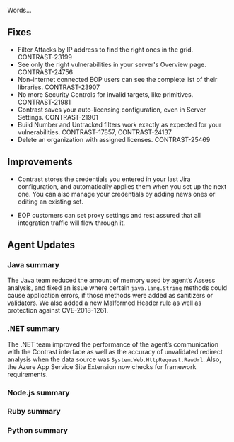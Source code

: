 <!--
title: "Contrast 3.5.4 - July 2018"
description: "Contrast 3.5.4 July 2018"
tags: "3.5.4 July Release Notes"
-->

Words...

## Fixes

* Filter Attacks by IP address to find the right ones in the grid. CONTRAST-23199
* See only the right vulnerabilities in your server's Overview page. CONTRAST-24756
* Non-internet connected EOP users can see the complete list of their libraries. CONTRAST-23907
* No more Security Controls for invalid targets, like primitives. CONTRAST-21981
* Contrast saves your auto-licensing configuration, even in Server Settings. CONTRAST-21901
* Build Number and Untracked filters work exactly as expected for your vulnerabilities. CONTRAST-17857, CONTRAST-24137
* Delete an organization with assigned licenses. CONTRAST-25469

## Improvements

* Contrast stores the credentials you entered in your last Jira configuration, and automatically applies them when you set up the next one. You can also manage your credentials by adding news ones or editing an existing set.

* EOP customers can set proxy settings and rest assured that all integration traffic will flow through it.

## Agent Updates

### Java summary 

The Java team reduced the amount of memory used by agent’s Assess analysis, and fixed an issue where certain `java.lang.String` methods could cause application errors, if those methods were added as sanitizers or validators. We also added a new Malformed Header rule as well as protection against CVE-2018-1261. 

### .NET summary 

The .NET team improved the performance of the agent’s communication with the Contrast interface as well as the accuracy of unvalidated redirect analysis when the data source was `System.Web.HttpRequest.RawUrl`. Also, the Azure App Service Site Extension now checks for framework requirements. 

### Node.js summary 


### Ruby summary 


### Python summary



